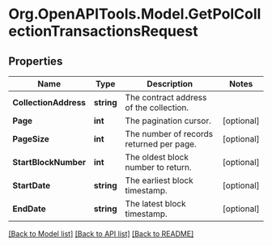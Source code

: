 # Org.OpenAPITools.Model.GetPolCollectionTransactionsRequest

## Properties

Name | Type | Description | Notes
------------ | ------------- | ------------- | -------------
**CollectionAddress** | **string** | The contract address of the collection. | 
**Page** | **int** | The pagination cursor. | [optional] 
**PageSize** | **int** | The number of records returned per page. | [optional] 
**StartBlockNumber** | **int** | The oldest block number to return. | [optional] 
**StartDate** | **string** | The earliest block timestamp. | [optional] 
**EndDate** | **string** | The latest block timestamp. | [optional] 

[[Back to Model list]](../README.md#documentation-for-models) [[Back to API list]](../README.md#documentation-for-api-endpoints) [[Back to README]](../README.md)

